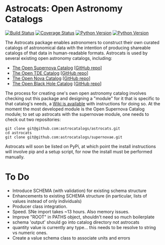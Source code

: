 # Astrocats: Open Astronomy Catalogs #

[![Build Status](https://img.shields.io/travis/astrocatalogs/astrocats.svg)](https://travis-ci.org/astrocatalogs/astrocats)
[![Coverage Status](https://coveralls.io/repos/github/astrocatalogs/astrocats/badge.svg?branch=master)](https://coveralls.io/github/astrocatalogs/astrocats?branch=master)
[![Python Version](https://img.shields.io/badge/python-2.7%2C%203.4%2C%203.5%2C%203.6-blue.svg)](https://www.python.org)
[![Python Version](https://img.shields.io/badge/arXiv-1605.01054-green.svg?style=flat)](http://arxiv.org/abs/1605.01054)

The Astrocats package enables astronomers to construct their own curated catalogs of astronomical data with the intention of producing shareable catalogs of that data in human-readable formats. Astrocats is used by several existing open astronomy catalogs, including:

* [The Open Supernova Catalog](https://sne.space) [[GitHub repo](https://github.com/astrocatalogs/supernovae)]
* [The Open TDE Catalog](https://tde.space) [[GitHub repo](https://github.com/astrocatalogs/tidaldisruptions)]
* [The Open Nova Catalog](https://opennova.space) [[GitHub repo](https://github.com/astrocatalogs/novae)]
* [The Open Black Hole Catalog](https://holes.space) [[GitHub repo](https://github.com/astrocatalogs/blackholes)]

The process for creating one's own open astronomy catalog involves checking out this package and designing a "module" for it that is specific to that catalog's needs, a [Wiki is available](https://github.com/astrocatalogs/astrocats/wiki) with instructions for doing so. At the moment the most developed module is the Open Supernova Catalog module; to set up astrocats with the supernovae module, one needs to check out two repositories:

```shell
git clone git@github.com:astrocatalogs/astrocats.git
cd astrocats
git clone git@github.com:astrocatalogs/supernovae.git
```

Astrocats will soon be listed on PyPi, at which point the install instructions will involve pip and a setup script, for now the install must be performed manually.


# To Do
- Introduce SCHEMA (with validation) for existing schema structure
- Enhancements to existing SCHEMA structure (in particular, lists of values instead of only individuals)
- Producer class integration.
- Speed.  SNe import takes ~13 hours.  Also memory issues.
- Improve "ROOT" in PATHS object, shouldn't need so much boilerplate
- schema 'output' should go into catalog directory not astrocats
- quantity value is currently any type... this needs to be resolve to string vs numeric ones.
- Create a value schema class to associate units and errors
